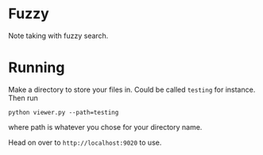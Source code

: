 # Fuzzy

Note taking with fuzzy search.

# Running

Make a directory to store your files in. Could be called `testing` for instance. Then run
```
python viewer.py --path=testing
```
where path is whatever you chose for your directory name.

Head on over to `http://localhost:9020` to use.
